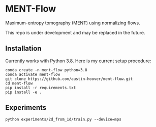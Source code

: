 # MENT-Flow

Maximum-entropy tomography (MENT) using normalizing flows.

This repo is under development and may be replaced in the future.


## Installation

Currently works with Python 3.8. Here is my current setup procedure:

```
conda create -n ment-flow python=3.8
conda activate ment-flow
git clone https://github.com/austin-hoover/ment-flow.git
cd ment-flow
pip install -r requirements.txt
pip install -e .
```

## Experiments

```
python experiments/2d_from_1d/train.py --device=mps
```
